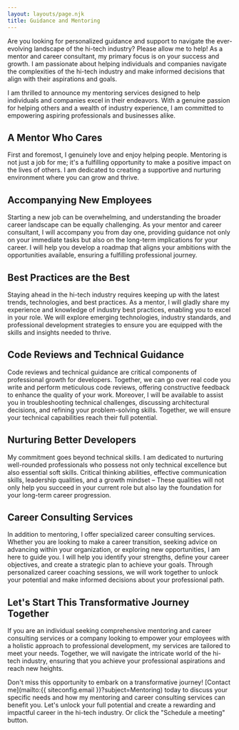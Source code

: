 ```yaml
---
layout: layouts/page.njk
title: Guidance and Mentoring
---
```


Are you looking for personalized guidance and support to navigate the ever-evolving landscape of the hi-tech industry? Please allow me to help! As a mentor and career consultant, my primary focus is on your success and growth. I am passionate about helping individuals and companies navigate the complexities of the hi-tech industry and make informed decisions that align with their aspirations and goals.

I am thrilled to announce my mentoring services designed to help individuals and companies excel in their endeavors. With a genuine passion for helping others and a wealth of industry experience, I am committed to empowering aspiring professionals and businesses alike.

## A Mentor Who Cares
First and foremost, I genuinely love and enjoy helping people. Mentoring is not just a job for me; it's a fulfilling opportunity to make a positive impact on the lives of others. I am dedicated to creating a supportive and nurturing environment where you can grow and thrive.

## Accompanying New Employees
Starting a new job can be overwhelming, and understanding the broader career landscape can be equally challenging. As your mentor and career consultant, I will accompany you from day one, providing guidance not only on your immediate tasks but also on the long-term implications for your career. I will help you develop a roadmap that aligns your ambitions with the opportunities available, ensuring a fulfilling professional journey.

## Best Practices are the Best
Staying ahead in the hi-tech industry requires keeping up with the latest trends, technologies, and best practices. As a mentor, I will gladly share my experience and knowledge of industry best practices, enabling you to excel in your role. We will explore emerging technologies, industry standards, and professional development strategies to ensure you are equipped with the skills and insights needed to thrive.

## Code Reviews and Technical Guidance
Code reviews and technical guidance are critical components of professional growth for developers. Together, we can go over real code you write and perform meticulous code reviews, offering constructive feedback to enhance the quality of your work. Moreover, I will be available to assist you in troubleshooting technical challenges, discussing architectural decisions, and refining your problem-solving skills. Together, we will ensure your technical capabilities reach their full potential.

## Nurturing Better Developers
My commitment goes beyond technical skills. I am dedicated to nurturing well-rounded professionals who possess not only technical excellence but also essential soft skills. Critical thinking abilities, effective communication skills, leadership qualities, and a growth mindset &ndash; These qualities will not only help you succeed in your current role but also lay the foundation for your long-term career progression.

## Career Consulting Services
In addition to mentoring, I offer specialized career consulting services. Whether you are looking to make a career transition, seeking advice on advancing within your organization, or exploring new opportunities, I am here to guide you. I will help you identify your strengths, define your career objectives, and create a strategic plan to achieve your goals. Through personalized career coaching sessions, we will work together to unlock your potential and make informed decisions about your professional path.

## Let's Start This Transformative Journey Together
If you are an individual seeking comprehensive mentoring and career consulting services or a company looking to empower your employees with a holistic approach to professional development, my services are tailored to meet your needs. Together, we will navigate the intricate world of the hi-tech industry, ensuring that you achieve your professional aspirations and reach new heights.

Don't miss this opportunity to embark on a transformative journey! [Contact me](mailto:{{ siteconfig.email }}?subject=Mentoring) today to discuss your specific needs and how my mentoring and career consulting services can benefit you. Let's unlock your full potential and create a rewarding and impactful career in the hi-tech industry. Or click the "Schedule a meeting" button.